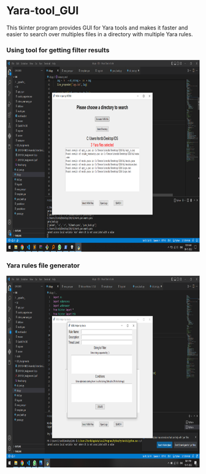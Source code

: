 # Yara-tool_GUI
This tkinter program provides GUI for Yara tools and makes it faster and easier to search over multiples files in a directory with multiple Yara rules.

### Using tool for getting filter results
<img src="https://github.com/itsrdb/Yara-tool_GUI/blob/a54f452560485622b4c54468dca438f345a70e22/snaps/Screenshot-(72).png" height="500"></img>

### Yara rules file generator
<img src="https://github.com/itsrdb/Yara-tool_GUI/blob/a54f452560485622b4c54468dca438f345a70e22/snaps/Screenshot-(78).png" height="500"></img>
